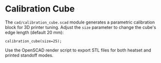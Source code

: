 # Calibration Cube

The `cad/calibration_cube.scad` module generates a parametric calibration block for 3D printer tuning.
Adjust the `size` parameter to change the cube's edge length (default 20 mm):

```scad
calibration_cube(size=25);
```

Use the OpenSCAD render script to export STL files for both heatset and printed standoff modes.
